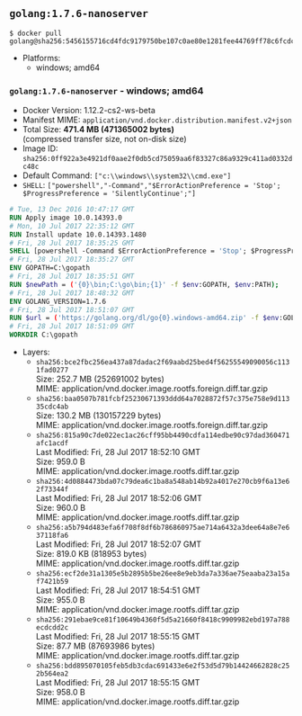 ## `golang:1.7.6-nanoserver`

```console
$ docker pull golang@sha256:5456155716cd4fdc9179750be107c0ae80e1281fee44769ff78c6fcdcd1545f2
```

-	Platforms:
	-	windows; amd64

### `golang:1.7.6-nanoserver` - windows; amd64

-	Docker Version: 1.12.2-cs2-ws-beta
-	Manifest MIME: `application/vnd.docker.distribution.manifest.v2+json`
-	Total Size: **471.4 MB (471365002 bytes)**  
	(compressed transfer size, not on-disk size)
-	Image ID: `sha256:0ff922a3e4921df0aae2f0db5cd75059aa6f83327c86a9329c411ad0332dc48c`
-	Default Command: `["c:\\windows\\system32\\cmd.exe"]`
-	`SHELL`: `["powershell","-Command","$ErrorActionPreference = 'Stop'; $ProgressPreference = 'SilentlyContinue';"]`

```dockerfile
# Tue, 13 Dec 2016 10:47:17 GMT
RUN Apply image 10.0.14393.0
# Mon, 10 Jul 2017 22:35:12 GMT
RUN Install update 10.0.14393.1480
# Fri, 28 Jul 2017 18:35:25 GMT
SHELL [powershell -Command $ErrorActionPreference = 'Stop'; $ProgressPreference = 'SilentlyContinue';]
# Fri, 28 Jul 2017 18:35:27 GMT
ENV GOPATH=C:\gopath
# Fri, 28 Jul 2017 18:35:51 GMT
RUN $newPath = ('{0}\bin;C:\go\bin;{1}' -f $env:GOPATH, $env:PATH); 	Write-Host ('Updating PATH: {0}' -f $newPath); 	setx /M PATH $newPath;
# Fri, 28 Jul 2017 18:48:32 GMT
ENV GOLANG_VERSION=1.7.6
# Fri, 28 Jul 2017 18:51:07 GMT
RUN $url = ('https://golang.org/dl/go{0}.windows-amd64.zip' -f $env:GOLANG_VERSION); 	Write-Host ('Downloading {0} ...' -f $url); 	Invoke-WebRequest -Uri $url -OutFile 'go.zip'; 		$sha256 = '3c648f9b89b7e0ed746c211dbf959aa230c8034506dd70c9852bf0f94d06065d'; 	Write-Host ('Verifying sha256 ({0}) ...' -f $sha256); 	if ((Get-FileHash go.zip -Algorithm sha256).Hash -ne $sha256) { 		Write-Host 'FAILED!'; 		exit 1; 	}; 		Write-Host 'Expanding ...'; 	Expand-Archive go.zip -DestinationPath C:\; 		Write-Host 'Verifying install ("go version") ...'; 	go version; 		Write-Host 'Removing ...'; 	Remove-Item go.zip -Force; 		Write-Host 'Complete.';
# Fri, 28 Jul 2017 18:51:09 GMT
WORKDIR C:\gopath
```

-	Layers:
	-	`sha256:bce2fbc256ea437a87dadac2f69aabd25bed4f56255549090056c1131fad0277`  
		Size: 252.7 MB (252691002 bytes)  
		MIME: application/vnd.docker.image.rootfs.foreign.diff.tar.gzip
	-	`sha256:baa0507b781fcbf25230671393ddd64a7028872f57c375e758e9d11335cdc4ab`  
		Size: 130.2 MB (130157229 bytes)  
		MIME: application/vnd.docker.image.rootfs.foreign.diff.tar.gzip
	-	`sha256:815a90c7de022ec1ac26cff95bb4490cdfa114edbe90c97dad360471afc1acdf`  
		Last Modified: Fri, 28 Jul 2017 18:52:10 GMT  
		Size: 959.0 B  
		MIME: application/vnd.docker.image.rootfs.diff.tar.gzip
	-	`sha256:4d0884473bda07c79dea6c1ba8a548ab14b92a4017e270cb9f6a13e62f73344f`  
		Last Modified: Fri, 28 Jul 2017 18:52:06 GMT  
		Size: 960.0 B  
		MIME: application/vnd.docker.image.rootfs.diff.tar.gzip
	-	`sha256:a5b794d483efa6f708f8df6b786860975ae714a6432a3dee64a8e7e637118fa6`  
		Last Modified: Fri, 28 Jul 2017 18:52:07 GMT  
		Size: 819.0 KB (818953 bytes)  
		MIME: application/vnd.docker.image.rootfs.diff.tar.gzip
	-	`sha256:ecf2de31a1305e5b2895b5be26ee8e9eb3da7a336ae75eaaba23a15af7421b59`  
		Last Modified: Fri, 28 Jul 2017 18:54:51 GMT  
		Size: 955.0 B  
		MIME: application/vnd.docker.image.rootfs.diff.tar.gzip
	-	`sha256:291ebae9ce81f10649b4360f5d5a21660f8418c9909982ebd197a788ecdcdd2c`  
		Last Modified: Fri, 28 Jul 2017 18:55:15 GMT  
		Size: 87.7 MB (87693986 bytes)  
		MIME: application/vnd.docker.image.rootfs.diff.tar.gzip
	-	`sha256:bdd895070105feb5db3cdac691433e6e2f53d5d79b14424662828c252b564ea2`  
		Last Modified: Fri, 28 Jul 2017 18:55:15 GMT  
		Size: 958.0 B  
		MIME: application/vnd.docker.image.rootfs.diff.tar.gzip

